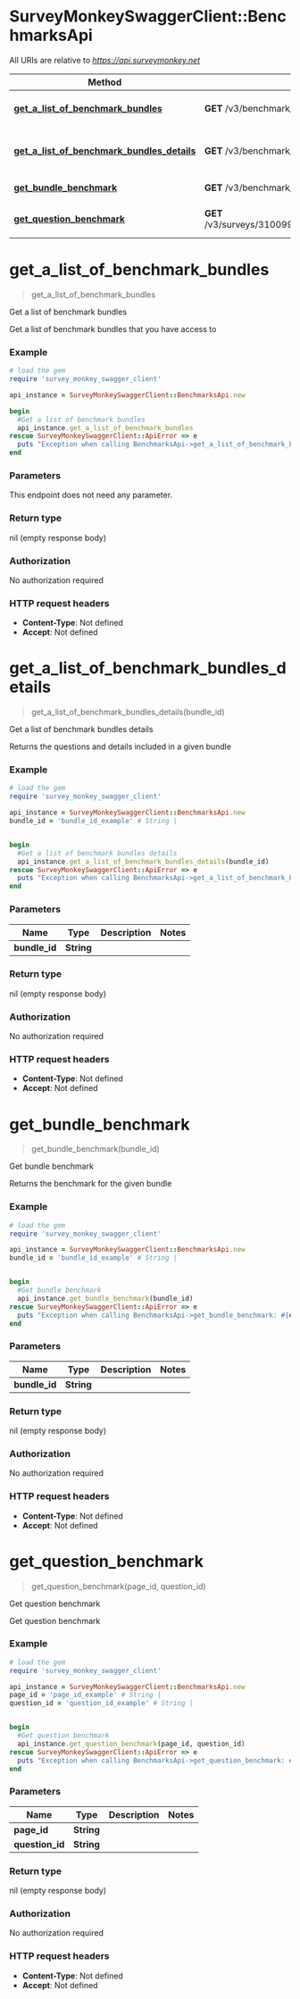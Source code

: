# SurveyMonkeySwaggerClient::BenchmarksApi

All URIs are relative to *https://api.surveymonkey.net*

Method | HTTP request | Description
------------- | ------------- | -------------
[**get_a_list_of_benchmark_bundles**](BenchmarksApi.md#get_a_list_of_benchmark_bundles) | **GET** /v3/benchmark_bundles | Get a list of benchmark bundles
[**get_a_list_of_benchmark_bundles_details**](BenchmarksApi.md#get_a_list_of_benchmark_bundles_details) | **GET** /v3/benchmark_bundles/{BUNDLE_ID} | Get a list of benchmark bundles details
[**get_bundle_benchmark**](BenchmarksApi.md#get_bundle_benchmark) | **GET** /v3/benchmark_bundles/{BUNDLE_ID}/analyze | Get bundle benchmark
[**get_question_benchmark**](BenchmarksApi.md#get_question_benchmark) | **GET** /v3/surveys/310099766/pages/{PAGE_ID}/questions/{QUESTION_ID}/benchmark | Get question benchmark

# **get_a_list_of_benchmark_bundles**
> get_a_list_of_benchmark_bundles

Get a list of benchmark bundles

Get a list of benchmark bundles that you have access to

### Example
```ruby
# load the gem
require 'survey_monkey_swagger_client'

api_instance = SurveyMonkeySwaggerClient::BenchmarksApi.new

begin
  #Get a list of benchmark bundles
  api_instance.get_a_list_of_benchmark_bundles
rescue SurveyMonkeySwaggerClient::ApiError => e
  puts "Exception when calling BenchmarksApi->get_a_list_of_benchmark_bundles: #{e}"
end
```

### Parameters
This endpoint does not need any parameter.

### Return type

nil (empty response body)

### Authorization

No authorization required

### HTTP request headers

 - **Content-Type**: Not defined
 - **Accept**: Not defined



# **get_a_list_of_benchmark_bundles_details**
> get_a_list_of_benchmark_bundles_details(bundle_id)

Get a list of benchmark bundles details

Returns the questions and details included in a given bundle

### Example
```ruby
# load the gem
require 'survey_monkey_swagger_client'

api_instance = SurveyMonkeySwaggerClient::BenchmarksApi.new
bundle_id = 'bundle_id_example' # String | 


begin
  #Get a list of benchmark bundles details
  api_instance.get_a_list_of_benchmark_bundles_details(bundle_id)
rescue SurveyMonkeySwaggerClient::ApiError => e
  puts "Exception when calling BenchmarksApi->get_a_list_of_benchmark_bundles_details: #{e}"
end
```

### Parameters

Name | Type | Description  | Notes
------------- | ------------- | ------------- | -------------
 **bundle_id** | **String**|  | 

### Return type

nil (empty response body)

### Authorization

No authorization required

### HTTP request headers

 - **Content-Type**: Not defined
 - **Accept**: Not defined



# **get_bundle_benchmark**
> get_bundle_benchmark(bundle_id)

Get bundle benchmark

Returns the benchmark for the given bundle

### Example
```ruby
# load the gem
require 'survey_monkey_swagger_client'

api_instance = SurveyMonkeySwaggerClient::BenchmarksApi.new
bundle_id = 'bundle_id_example' # String | 


begin
  #Get bundle benchmark
  api_instance.get_bundle_benchmark(bundle_id)
rescue SurveyMonkeySwaggerClient::ApiError => e
  puts "Exception when calling BenchmarksApi->get_bundle_benchmark: #{e}"
end
```

### Parameters

Name | Type | Description  | Notes
------------- | ------------- | ------------- | -------------
 **bundle_id** | **String**|  | 

### Return type

nil (empty response body)

### Authorization

No authorization required

### HTTP request headers

 - **Content-Type**: Not defined
 - **Accept**: Not defined



# **get_question_benchmark**
> get_question_benchmark(page_id, question_id)

Get question benchmark

Get question benchmark

### Example
```ruby
# load the gem
require 'survey_monkey_swagger_client'

api_instance = SurveyMonkeySwaggerClient::BenchmarksApi.new
page_id = 'page_id_example' # String | 
question_id = 'question_id_example' # String | 


begin
  #Get question benchmark
  api_instance.get_question_benchmark(page_id, question_id)
rescue SurveyMonkeySwaggerClient::ApiError => e
  puts "Exception when calling BenchmarksApi->get_question_benchmark: #{e}"
end
```

### Parameters

Name | Type | Description  | Notes
------------- | ------------- | ------------- | -------------
 **page_id** | **String**|  | 
 **question_id** | **String**|  | 

### Return type

nil (empty response body)

### Authorization

No authorization required

### HTTP request headers

 - **Content-Type**: Not defined
 - **Accept**: Not defined



